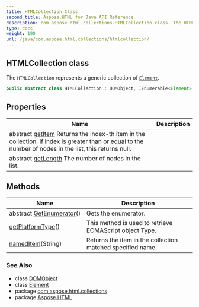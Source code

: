 ```yaml
---
title: HTMLCollection Class
second_title: Aspose.HTML for Java API Reference
description: com.aspose.html.collections.HTMLCollection class. The HTMLCollection represents a generic collection of Element
type: docs
weight: 190
url: /java/com.aspose.html.collections/htmlcollection/
---
```

## HTMLCollection class

The `HTMLCollection` represents a generic collection of [`Element`](../../com.aspose.html.dom/element/).

```java
public abstract class HTMLCollection : DOMObject, IEnumerable<Element>
```

## Properties

| Name | Description |
| --- | --- |
| abstract [getItem](../../com.aspose.html.collections/htmlcollection/item/) Returns the index-th item in the collection. If index is greater than or equal to the number of nodes in the list, this returns null. |
| abstract [getLength](../../com.aspose.html.collections/htmlcollection/length/) The number of nodes in the list. |

## Methods

| Name | Description |
| --- | --- |
| abstract [GetEnumerator](../../com.aspose.html.collections/htmlcollection/getenumerator/)() | Gets the enumerator. |
| [getPlatformType](../../com.aspose.html.collections/htmlcollection/getplatformtype/)() | This method is used to retrieve ECMAScript object Type. |
| [namedItem](../../com.aspose.html.collections/htmlcollection/nameditem/)(String) | Returns the item in the collection matched specified name. |

### See Also

* class [DOMObject](../../com.aspose.html.dom/domobject/)
* class [Element](../../com.aspose.html.dom/element/)
* package [com.aspose.html.collections](../../com.aspose.html.collections/)
* package [Aspose.HTML](../../)

